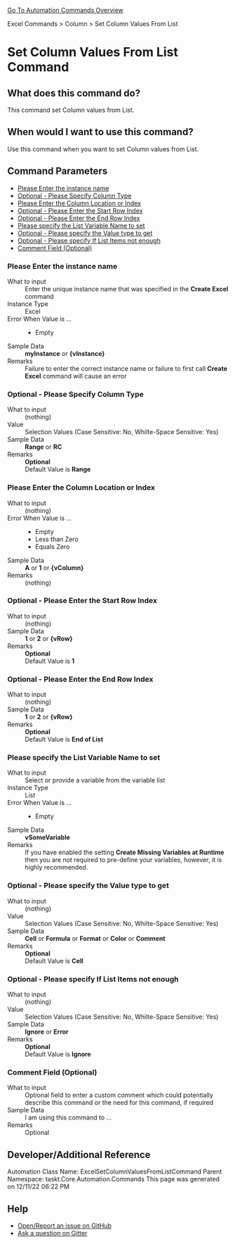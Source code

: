 <!--TITLE: Set Column Values From List Command -->
<!-- SUBTITLE: a command in the Excel Commands group. -->
[Go To Automation Commands Overview](/automation-commands.md)


Excel Commands &gt; Column &gt; Set Column Values From List


# Set Column Values From List Command


## What does this command do?
This command set Column values from List.


## When would I want to use this command?
Use this command when you want to set Column values from List.


## Command Parameters
- [Please Enter the instance name](#param_0)
- [Optional - Please Specify Column Type](#param_1)
- [Please Enter the Column Location or Index](#param_2)
- [Optional - Please Enter the Start Row Index](#param_3)
- [Optional - Please Enter the End Row Index](#param_4)
- [Please specify the List Variable Name to set](#param_5)
- [Optional - Please specify the Value type to get](#param_6)
- [Optional - Please specify If List Items not enough](#param_7)
- [Comment Field (Optional)](#param_8)


<a id="param_0"></a>
### Please Enter the instance name


<dl>
<dt>What to input</dt><dd>Enter the unique instance name that was specified in the <strong>Create Excel</strong> command</dd>
<dt>Instance Type</dt><dd>Excel</dd>
<dt>Error When Value is ...</dt><dd><ul>
<li>Empty</li>
</ul></dd><dt>Sample Data</dt><dd><strong>myInstance</strong> or <strong>{vInstance}</strong></dd>
<dt>Remarks</dt><dd>Failure to enter the correct instance name or failure to first call <strong>Create Excel</strong> command will cause an error</dd>
</dl>




<a id="param_1"></a>
### Optional - Please Specify Column Type


<dl>
<dt>What to input</dt><dd>(nothing)</dd>
<dt>Value</dt><dd>Selection Values (Case Sensitive: No, Whilte-Space Sensitive: Yes)</dd>
<dt>Sample Data</dt><dd><strong>Range</strong> or <strong>RC</strong></dd>
<dt>Remarks</dt><dd><strong>Optional</strong><br>Default Value is <strong>Range</strong></dd>
</dl>




<a id="param_2"></a>
### Please Enter the Column Location or Index


<dl>
<dt>What to input</dt><dd>(nothing)</dd>
<dt></dt><dd></dd>
<dt>Error When Value is ...</dt><dd><ul>
<li>Empty</li>
<li>Less than Zero</li>
<li>Equals Zero</li>
</ul></dd><dt>Sample Data</dt><dd><strong>A</strong> or <strong>1</strong> or <strong>{vColumn}</strong></dd>
<dt>Remarks</dt><dd>(nothing)</dd>
</dl>




<a id="param_3"></a>
### Optional - Please Enter the Start Row Index


<dl>
<dt>What to input</dt><dd>(nothing)</dd>
<dt></dt><dd></dd>
<dt>Sample Data</dt><dd><strong>1</strong> or <strong>2</strong> or <strong>{vRow}</strong></dd>
<dt>Remarks</dt><dd><strong>Optional</strong><br>Default Value is <strong>1</strong></dd>
</dl>




<a id="param_4"></a>
### Optional - Please Enter the End Row Index


<dl>
<dt>What to input</dt><dd>(nothing)</dd>
<dt></dt><dd></dd>
<dt>Sample Data</dt><dd><strong>1</strong> or <strong>2</strong> or <strong>{vRow}</strong></dd>
<dt>Remarks</dt><dd><strong>Optional</strong><br>Default Value is <strong>End of List</strong></dd>
</dl>




<a id="param_5"></a>
### Please specify the List Variable Name to set


<dl>
<dt>What to input</dt><dd>Select or provide a variable from the variable list</dd>
<dt>Instance Type</dt><dd>List</dd>
<dt>Error When Value is ...</dt><dd><ul>
<li>Empty</li>
</ul></dd><dt>Sample Data</dt><dd><strong>vSomeVariable</strong></dd>
<dt>Remarks</dt><dd>If you have enabled the setting <strong>Create Missing Variables at Runtime</strong> then you are not required to pre-define your variables, however, it is highly recommended.</dd>
</dl>




<a id="param_6"></a>
### Optional - Please specify the Value type to get


<dl>
<dt>What to input</dt><dd>(nothing)</dd>
<dt>Value</dt><dd>Selection Values (Case Sensitive: No, Whilte-Space Sensitive: Yes)</dd>
<dt>Sample Data</dt><dd><strong>Cell</strong> or <strong>Formula</strong> or <strong>Format</strong> or <strong>Color</strong> or <strong>Comment</strong></dd>
<dt>Remarks</dt><dd><strong>Optional</strong><br>Default Value is <strong>Cell</strong></dd>
</dl>




<a id="param_7"></a>
### Optional - Please specify If List Items not enough


<dl>
<dt>What to input</dt><dd>(nothing)</dd>
<dt>Value</dt><dd>Selection Values (Case Sensitive: No, Whilte-Space Sensitive: Yes)</dd>
<dt>Sample Data</dt><dd><strong>Ignore</strong> or <strong>Error</strong></dd>
<dt>Remarks</dt><dd><strong>Optional</strong><br>Default Value is <strong>Ignore</strong></dd>
</dl>




<a id="param_8"></a>
### Comment Field (Optional)


<dl>
<dt>What to input</dt><dd>Optional field to enter a custom comment which could potentially describe this command or the need for this command, if required</dd>
<dt></dt><dd></dd>
<dt>Sample Data</dt><dd>I am using this command to ...</dd>
<dt>Remarks</dt><dd>Optional</dd>
</dl>




## Developer/Additional Reference
Automation Class Name: ExcelSetColumnValuesFromListCommand
Parent Namespace: taskt.Core.Automation.Commands
This page was generated on 12/11/22 06:22 PM


## Help
- [Open/Report an issue on GitHub](https://github.com/saucepleez/taskt/issues/new)
- [Ask a question on Gitter](https://gitter.im/taskt-rpa/Lobby)
